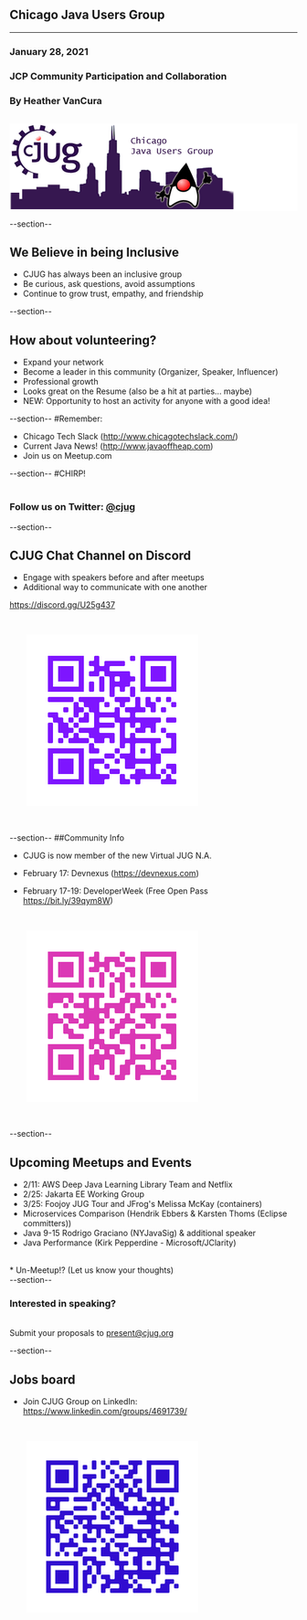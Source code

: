 ## Chicago Java Users Group
---

### January 28, 2021
### JCP Community Participation and Collaboration
### By Heather VanCura
<div style="background-color: white; margin-top: 30px;">
	<img src="images/cjug.gif" style="border: none; box-shadow: none;"/>
</div>

--section--
## We Believe in being Inclusive
 * CJUG has always been an inclusive group
 * Be curious, ask questions, avoid assumptions
 * Continue to grow trust, empathy, and friendship

--section--
## How about volunteering?
 * Expand your network
 * Become a leader in this community (Organizer, Speaker, Influencer)
 * Professional growth
 * Looks great on the Resume (also be a hit at parties... maybe)
 * NEW: Opportunity to host an activity for anyone with a good idea!

--section--
#Remember:
 * Chicago Tech Slack (http://www.chicagotechslack.com/)
 * Current Java News! (http://www.javaoffheap.com)
 * Join us on Meetup.com

--section--
#CHIRP!
<br/><br/>
### Follow us on Twitter: <u>@cjug</u>

--section--
## CJUG Chat Channel on Discord 
* Engage with speakers before and after meetups
* Additional way to communicate with one another

 https://discord.gg/U25g437
 
<img src="images/cjug-discord-qrcode.png" style="border:none; box-shadow:none; margin: 30px; background:white;"/>

--section--
##Community Info

* CJUG is now member of the new Virtual JUG N.A.

* February 17:  Devnexus (https://devnexus.com)

* February 17-19:  DeveloperWeek (Free Open Pass https://bit.ly/39qym8W)

<img src="images/2021-DeveloperWeek-OpenPass.png" style="border:none; box-shadow:none; margin: 30px; background:white;"/>


--section--

## Upcoming Meetups and Events

* 2/11: AWS Deep Java Learning Library Team and Netflix
* 2/25: Jakarta EE Working Group
* 3/25: Foojoy JUG Tour and JFrog's Melissa McKay (containers)
* Microservices Comparison (Hendrik Ebbers & Karsten Thoms (Eclipse committers))
* Java 9-15 Rodrigo Graciano (NYJavaSig) & additional speaker
* Java Performance (Kirk Pepperdine - Microsoft/JClarity)
<br/>
* Un-Meetup!?  (Let us know your thoughts)
<br/>
--section--

### Interested in speaking? 
<br/>Submit your proposals to present@cjug.org<br/>


--section--

## Jobs board

* Join CJUG Group on LinkedIn:  
  https://www.linkedin.com/groups/4691739/

<img src="images/cjug-linkedinGroup-qrcode.png" style="border:none; box-shadow:none; margin: 30px; background:white;"/>
